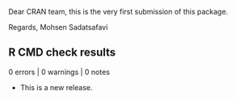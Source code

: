 Dear CRAN team, this is the very first submission of this package. 

Regards,
Mohsen Sadatsafavi 


## R CMD check results

0 errors | 0 warnings | 0 notes

* This is a new release.
